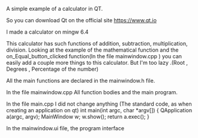 A simple example of a calculator in QT.

So you can download Qt on the official site https://www.qt.io 

I made a calculator on mingw 6.4

This calculator has such functions of addition, subtraction, multiplication, division. Looking at the example of the mathematical function and the on_Equal_button_clicked function(In the file mainwindow.cpp ) you can easily add a couple more things to this calculator. But I'm too lazy .(Root , Degrees , Percentage of the number)

All the main functions are declared in the mainwindow.h file. 

In the file mainwindow.cpp All function bodies and the main program. 

In the file main.cpp I did not change anything (The standard code, as when creating an application on qt) 
int main(int argc, char *argv[])
{
QApplication a(argc, argv);
 MainWindow w;
 w.show();
 return a.exec();
}

In the mainwindow.ui file, the program interface
